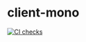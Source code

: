# client-mono

[![CI checks](https://github.com/taikochain/client-mono/actions/workflows/test.yml/badge.svg)](https://github.com/taikochain/client-mono/actions/workflows/test.yml)
